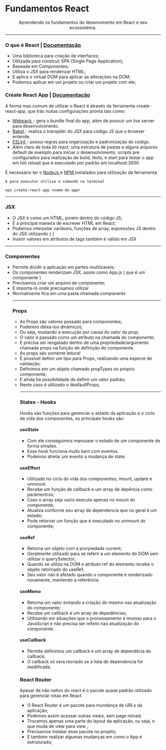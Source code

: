 # Fundamentos React

<p align='center'> Aprendendo os fundamentos do desenvimento em React e seu ecossistema. </p>
<hr>

### O que é React | <a href="https://pt-br.reactjs.org/"> Documentação </a>

<ul>
  <li>Uma biblioteca para criação de interfaces;</li>
  <li>Utilizada para construir SPA (Single Page Application);</li>
  <li>Baseada em Componentes;</li>
  <li>Utiliza o JSX para renderizar HTML;</li>
  <li>E aplica o virtual DOM para aplicar as alterações na DOM;</li>
  <li>Podemos aplicar em um projeto ou criar um projeto com ele;</li>
</ul>

### Create React App | <a href="https://create-react-app.dev/"> Documentação</a>

<p>A forma mas comum de utilizar o React é através da ferramenta create-react-app, que trás nuitas configurações pronta tais como:</p>
<ul>
<li> <a href="https://webpack.js.org/">Webpack </a> - gera o bundle final do app, além de possuir um live server para desenvolcimento.</li>
<li> <a href="https://babeljs.io/">Babel </a> - realiza o transpiler do JSX para código JS que o browser entende.</li>
<li> <a href="https://eslint.org/">ESLint </a> - possui regras para organização e padronização do código.</li>
<li> Além claro de toda lib react, uma estrutura de pastas e alguns arquivos default de exemplo para iniciar o desenvolvimento, scripts pre configurados para realização de build, tests, e start para testar o app em hot reload que é executado por padrão em localhost:3000 </li>
</ul>
<p> É necessário ter o <a href="https://nodejs.org/en/"> NodeJs </a> e <a href="https://www.npmjs.com/"> NPM </a> instalados para utilização da ferramenta.

```
$ para executar utilize o comando no terminal

npx create-react-app <nome-do-app>
```

<hr>

### JSX

<ul> 
<li> O JSX é como um HTML, porém dentro do código JS;</li>
<li> É a principal maneira de escrever HTML em React;</li>
<li> Podemos interpolar variáveis, funções de array, expressões JS dentro do JSX utilizando { }</li>
<li> Inserir valores em atributos de tags também é válido em JSX</li>
</ul>

<hr>

### Componentes

<ul> 
<li> Permite dividir a aplicação em partes reutilizaveis; </li>
<li>Os componentes renderizam JSX, assim como App.js ( que é um componente )</li>
<li> Precisamos criar um arquivo de componente;</li>
<li> E importa-lo onde precisamos utilizar </li>
<li> Normalmente fica em uma pasta chamada components</li>

<hr>

### Props

<ul> 
<li> As Props são valores passado para componentes; </li>
<li>Podemos deixa-los dinâmicos;</li>
<li> Ou seja, mudando a execução por causa do valor da prop;</li>
<li> O valor é passado como um atributo na chamada do componente; </li>
<li> E precisa ser resgatado dentro de uma propriedade/argumento chamada props na função de definição do componente.</li>
<li>As props são somente leitura!</li>
<li> É possivel definir um tipo para Props, realizando uma espécie de validação;</li>
<li> Definimos em um objeto chamado propTypes no próprio componente;</li>
<li> E ainda há possibilidade de definir um valor padrão;</li>
<li> Neste caso é utilizado o deafaultProps;</li>

<hr>

### States - Hooks

<p> Hooks são funções para gerenciar o estado da aplicação e o ciclo de vida dos componentes, os principais hooks são:</p>

#### useState

<ul> 
<li> Com ele conseguimos manusear o estado de um componente de forma simples.</li>
<li> Esse hook funciona muito bem com eventos.</li>
<li> Podemos atrelar um evento a mudança de state.</li>
</ul>

#### useEffect

<ul> 
<li>Utilizado no ciclo do vida dos componentes, mount, update e unmount.</li>
<li>Recebe um função de callback e um array de depência como parâmentros;</li>
<li>Caso o array seja vazio executa apenas no mount do componente;</li>
<li> Atualiza conforme seu array de dependencia que no geral é um estado;</li>
<li> Pode retornar um função que é executado no unmount do componente;</li>
</ul>

#### useRef

<ul>
<li>Retorna um objeto com a prorpiedade current;</li>
<li>Geralmente utilizado para se referir a um elemento do DOM sem utilizar o querySelector;</li>
<li>Quando se utiliza na DOM o atributo ref do elemento recebe o objeto retornado do useRef;</li>
<li>Seu valor não é afetado quando o componente é renderizado novamente, mantendo a referência.</li>
</ul>

#### useMemo

<ul>
<li>Retorna um valor evitando a criação do mesmo nas atualização do componente;</li>
<li>Recebe um callback e um array de depedências;</li>
<li>Utilizando em situações que o processamento é moroso para o JavaScript e não precisa ser refeito nas atualização do componente.</li>
</ul>

#### useCallback

<ul>
<li>Permite definimos um callback e um array de dependêcia do callback;</li>
<li>O callback só sera recriado se a lista de dependencia for modificada.</li>
</ul>

### React Router

<p>Apesar de não nativo do react é o pacote quase padrão utilizado para gerenciar rotas em React</p>

<ul>
<li>O React Router é um pacote para mundança de URLs da aplicação;</li>
<li>Podemos assim acessar outras views, sem page reload;</li>
<li>Trocamos apenas uma parte do layout da aplicação, ou seja, o que muda de view para view ;</li>
<li>Precisamos instalar esse pacote no projeto;</li>
<li>E também realizar algumas mudanças em como o App é estruturado;</li>
</ul>
